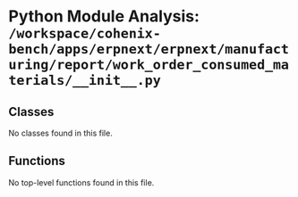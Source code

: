 # Python Module Analysis: `/workspace/cohenix-bench/apps/erpnext/erpnext/manufacturing/report/work_order_consumed_materials/__init__.py`

## Classes

No classes found in this file.


## Functions

No top-level functions found in this file.
